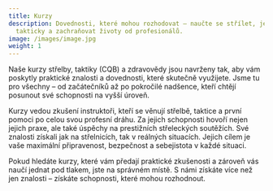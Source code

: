 ```yaml
---
title: Kurzy
description: Dovednosti, které mohou rozhodovat – naučte se střílet, jednat
  takticky a zachraňovat životy od profesionálů.
image: /images/image.jpg
weight: 1
---
```

Naše kurzy střelby, taktiky (CQB) a zdravovědy jsou navrženy tak, aby vám poskytly praktické znalosti a dovednosti, které skutečně využijete. Jsme tu pro všechny – od začátečníků až po pokročilé nadšence, kteří chtějí posunout své schopnosti na vyšší úroveň.

Kurzy vedou zkušení instruktoři, kteří se věnují střelbě, taktice a první pomoci po celou svou profesní dráhu. Za jejich schopnosti hovoří nejen jejich praxe, ale také úspěchy na prestižních střeleckých soutěžích. Své znalosti získali jak na střelnicích, tak v reálných situacích. Jejich cílem je vaše maximální připravenost, bezpečnost a sebejistota v každé situaci.

Pokud hledáte kurzy, které vám předají praktické zkušenosti a zároveň vás naučí jednat pod tlakem, jste na správném místě. S námi získáte více než jen znalosti – získáte schopnosti, které mohou rozhodnout.
